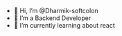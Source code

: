 - 👋 Hi, I’m @Dharmik-softcolon
- 👀 I’m a Backend Developer
- 🌱 I’m currently learning about react

<!---
Dharmik-softcolon/Dharmik-softcolon is a ✨ special ✨ repository because its `README.md` (this file) appears on your GitHub profile.
You can click the Preview link to take a look at your changes.
--->
